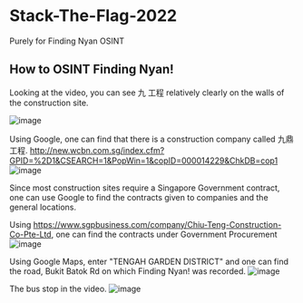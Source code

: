 # Stack-The-Flag-2022
Purely for Finding Nyan OSINT

## How to OSINT Finding Nyan!

Looking at the video, you can see 九 工程 relatively clearly on the walls of the construction site.

![image](https://user-images.githubusercontent.com/80171064/205593089-8cec5fa2-fe09-4d22-b4fd-05b5e2a7d3e8.png)

Using Google, one can find that there is a construction company called 九鼎工程.
http://new.wcbn.com.sg/index.cfm?GPID=%2D1&CSEARCH=1&PopWin=1&copID=000014229&ChkDB=cop1
![image](https://user-images.githubusercontent.com/80171064/205593534-d0f76101-fd8a-4d4d-a71f-e4f071615d21.png)


Since most construction sites require a Singapore Government contract, one can use Google to find the contracts given to companies and the general locations.

Using https://www.sgpbusiness.com/company/Chiu-Teng-Construction-Co-Pte-Ltd, one can find the contracts under Government Procurement
![image](https://user-images.githubusercontent.com/80171064/205593251-6821c119-f642-4caa-ae6f-95dc0358a226.png)


Using Google Maps, enter "TENGAH GARDEN DISTRICT" and one can find the road, Bukit Batok Rd on which Finding Nyan! was recorded. 
![image](https://user-images.githubusercontent.com/80171064/205593598-991bc442-956f-45db-a765-649e93bf9838.png)

The bus stop in the video.
![image](https://user-images.githubusercontent.com/80171064/205593721-056f1a78-80ca-4ec3-b20e-f2cc779dc14a.png)

